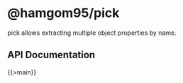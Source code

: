 # @hamgom95/pick

pick allows extracting multiple object properties by name.

## API Documentation

{{>main}}